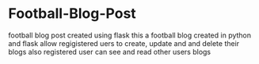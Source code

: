 # Football-Blog-Post
football blog post created using flask
this a football blog created in python and flask 
allow regigistered uers to create, update and and delete their blogs 
also registered user can see and read other users blogs 


